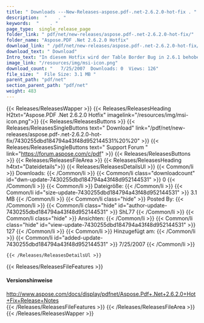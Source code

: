 ```yaml
---
title: " Downloads ---New-Releases-aspose.pdf-.net-2.6.2.0-hot-fix . "
description:  "    . " 
keywords:  "    . " 
page_type:  single_release_page
folder_link: " pdf/net/new-releases/aspose.pdf-.net-2.6.2.0-hot-fix/"
folder_name: "Aspose.PDF .Net 2.6.2.0 Hotfix"
download_link: " /pdf/net/new-releases/aspose.pdf-.net-2.6.2.0-hot-fix/7430255dbd184794a43f48d952144531"
download_text: " Download"
Intro_text: "In diesem Hotfix wird der Table Border Bug in 2.6.1 behoben. Siehe Aspose Pdf hotf ..."
image_link: "/resources/img/msi-icon.png"
download_count: "   7/25/2007  Downloads: 0  Views: 126"
file_size: "  File Size: 3.1 MB "
parent_path: "pdf/net"
section_parent_path: "pdf/net"
weight: 483
---
```


{{< Releases/ReleasesWapper >}}
  {{< Releases/ReleasesHeading H2txt="Aspose.PDF .Net 2.6.2.0 Hotfix" imagelink="/resources/img/msi-icon.png">}}
  {{< Releases/ReleasesButtons >}}
    {{< Releases/ReleasesSingleButtons text=" Download" link="/pdf/net/new-releases/aspose.pdf-.net-2.6.2.0-hot-fix/7430255dbd184794a43f48d952144531%20%20" >}}
    {{< Releases/ReleasesSingleButtons text=" Support Forum " link="https://forum.aspose.com/c/pdf" >}}
  {{< Releases/ReleasesButtons >}}
  {{< Releases/ReleasesFileArea >}}
    {{< Releases/ReleasesHeading h4txt="Dateidetails">}}
    {{< Releases/ReleasesDetailsUl >}}
            {{< Common/li >}} Downloads: {{< /Common/li >}}
      {{< Common/li class="downloadcount" id="dwn-update-7430255dbd184794a43f48d952144531" >}} 0 {{< /Common/li >}}
      {{< Common/li >}} Dateigröße: {{< /Common/li >}}
      {{< Common/li id="size-update-7430255dbd184794a43f48d952144531" >}} 3.1 MB {{< /Common/li >}} 
      {{< Common/li  class="hide" >}} Posted By: {{< /Common/li >}} 
      {{< Common/li class="hide" id="author-update-7430255dbd184794a43f48d952144531" >}} ShL77 {{< /Common/li >}}
      {{< Common/li class="hide" >}} Ansichten: {{< /Common/li >}}
      {{< Common/li class="hide" id="view-update-7430255dbd184794a43f48d952144531" >}} 127 {{< /Common/li >}}
      {{< Common/li >}} Hinzugefügt am: {{< /Common/li >}}
      {{< Common/li id="added-update-7430255dbd184794a43f48d952144531" >}} 7/25/2007 {{< /Common/li >}} 

    {{< /Releases/ReleasesDetailsUl >}}

  {{< Releases/ReleasesFileFeatures >}}
      <h4>Versionshinweise</h4><div> <a href="http://www.aspose.com/docs/display/pdfnet/Aspose.Pdf+.Net+2.6.2.0+Hot+Fix+Release+Notes">http://www.aspose.com/docs/display/pdfnet/Aspose.Pdf+.Net+2.6.2.0+Hot+Fix+Release+Notes</a></div>
  {{< /Releases/ReleasesFileFeatures >}}
 {{< /Releases/ReleasesFileArea >}}
{{< /Releases/ReleasesWapper >}}



